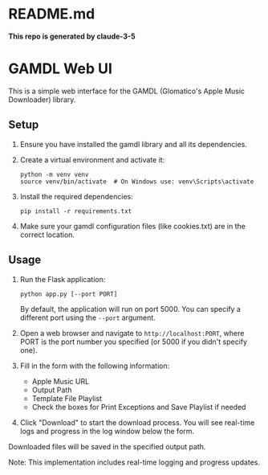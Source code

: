 # README.md

**This repo is generated by claude-3-5**

# GAMDL Web UI

This is a simple web interface for the GAMDL (Glomatico's Apple Music Downloader) library.

## Setup

1. Ensure you have installed the gamdl library and all its dependencies.

2. Create a virtual environment and activate it:
   ```
   python -m venv venv
   source venv/bin/activate  # On Windows use: venv\Scripts\activate
   ```

3. Install the required dependencies:
   ```
   pip install -r requirements.txt
   ```

4. Make sure your gamdl configuration files (like cookies.txt) are in the correct location.

## Usage

1. Run the Flask application:
   ```
   python app.py [--port PORT]
   ```
   By default, the application will run on port 5000. You can specify a different port using the `--port` argument.

2. Open a web browser and navigate to `http://localhost:PORT`, where PORT is the port number you specified (or 5000 if you didn't specify one).

3. Fill in the form with the following information:
   - Apple Music URL
   - Output Path
   - Template File Playlist
   - Check the boxes for Print Exceptions and Save Playlist if needed

4. Click "Download" to start the download process. You will see real-time logs and progress in the log window below the form.

Downloaded files will be saved in the specified output path.

Note: This implementation includes real-time logging and progress updates.

